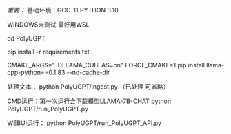 *重要：*
基础环境：GCC-11,PYTHON 3.10

WINDOWS未测试
最好用WSL

cd PolyUGPT

pip install -r requirements.txt

CMAKE_ARGS="-DLLAMA_CUBLAS=on" FORCE_CMAKE=1 pip install llama-cpp-python==0.1.83 --no-cache-dir

处理文本：
python PolyUGPT/ingest.py
（已处理 可省略）

CMD运行：第一次运行会下载模型LLAMA-7B-CHAT
python PolyUGPT/run_PolyUGPT.py

WEBUI运行：
python PolyUGPT/run_PolyUGPT_API.py
